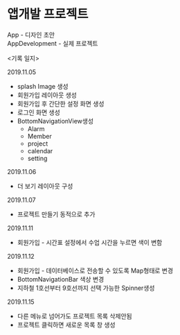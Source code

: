 # 앱개발 프로젝트
App - 디자인 초안<br>
AppDevelopment - 실제 프로젝트

<기록 일지><br>

2019.11.05
- splash Image 생성
- 회원가입 레이아웃 생성
- 회원가입 후 간단한 설정 화면 생성
- 로그인 화면 생성
- BottomNavigationView생성
  - Alarm
  - Member
  - project
  - calendar
  - setting


2019.11.06
- 더 보기 레이아웃 구성

2019.11.07
- 프로젝트 만들기 동적으로 추가

2019.11.11
- 회원가입 - 시간표 설정에서 수업 시간을 누르면 색이 변함

2019.11.12
- 회원가입 - 데이터베이스로 전송할 수 있도록 Map형태로 변경
- BottomNavigationBar 색상 변경
- 지하철 1호선부터 9호선까지 선택 가능한 Spinner생성

2019.11.15
- 다른 메뉴로 넘어가도 프로젝트 목록 삭제안됨
- 프로젝트 클릭하면 새로운 목록 창 생성
